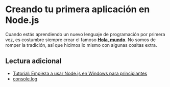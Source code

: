 # Creando tu primera aplicación en Node.js

Cuando estás aprendiendo un nuevo lenguaje de programación por primera vez, es costumbre siempre crear el famoso **[Hola, mundo](https://en.wikipedia.org/wiki/%22Hello,_World!%22_program)**. No somos de romper la tradición, así que hicimos lo mismo con algunas cositas extra.

## Lectura adicional

- [Tutorial: Empieza a usar Node.js en Windows para principiantes](https://docs.microsoft.com/windows/nodejs/beginners?WT.mc_id=javascript-34431-gllemos)
- [console.log](https://nodejs.org/dist/latest-v12.x/docs/api/console.html#console_console_log_data_args)
